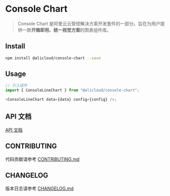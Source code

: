 # Console Chart

> Console Chart 是阿里云云管控解决方案开发套件的一部分。旨在为用户提供一款**开箱即用、统一视觉方案**的图表组件库。

## Install

```bash
npm install @alicloud/console-chart --save
```

## Usage

```js
// 引入组件
import { ConsoleLineChart } from "@alicloud/console-chart";

<ConsoleLineChart data={data} config={config} />;
```

## API 文档

[API 文档](https://aliyun.github.io/alibabacloud-console-chart/guides/quick-start)

## CONTRIBUTING

代码贡献请参考 [CONTRIBUTING.md](CONTRIBUTING.md)

## CHANGELOG

版本日志请参考 [CHANGELOG.md](CHANGELOG.md)
